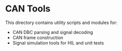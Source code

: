 # CAN Tools

This directory contains utility scripts and modules for:

- CAN DBC parsing and signal decoding
- CAN frame construction
- Signal simulation tools for HIL and unit tests
